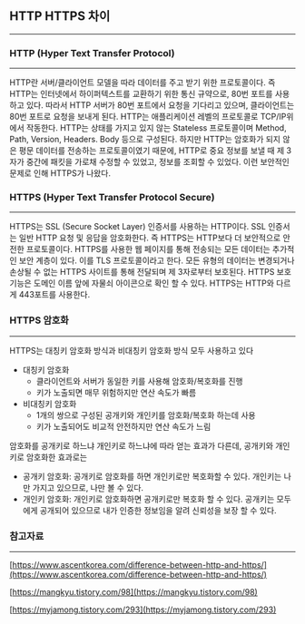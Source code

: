 ## HTTP HTTPS 차이

---

### HTTP (Hyper Text Transfer Protocol)

---

HTTP란 서버/클라이언트 모델을 따라 데이터를 주고 받기 위한 프로토콜이다. 즉 HTTP는 인터넷에서 하이퍼텍스트를 교환하기 위한 통신 규약으로, 80번 포트를 사용하고 있다. 따라서 HTTP 서버가 80번 포트에서 요청을 기다리고 있으며, 클라이언트는 80번 포트로 요청을 보내게 된다. HTTP는 애플리케이션 레벨의 프로토콜로 TCP/IP위에서 작동한다. HTTP는 상태를 가지고 있지 않는 Stateless 프로토콜이며 Method, Path, Version, Headers. Body 등으로 구성된다. 하지만 HTTP는 암호화가 되지 않은 평문 데이터를 전송하는 프로토콜이였기 때문에, HTTP로 중요 정보를 보낼 때 제 3자가 중간에 패킷을 가로채 수정할 수 있었고, 정보를 조회할 수 있었다. 이런 보안적인 문제로 인해 HTTPS가 나왔다. 

### HTTPS (Hyper Text Transfer Protocol Secure)

---

HTTPS는 SSL (Secure Socket Layer) 인증서를 사용하는 HTTP이다. SSL 인증서는 일반 HTTP 요청 및 응답을 암호화한다. 즉 HTTPS는 HTTP보다 더 보안적으로 안전한 프로토콜이다. HTTPS를 사용한 웹 페이지를 통해 전송되는 모든 데이터는 추가적인 보안 계층이 있다. 이를 TLS 프로토콜이라고 한다. 모든 유형의 데이터는 변경되거나 손상될 수 없는 HTTPS 사이트를 통해 전달되며 제 3자로부터 보호된다. HTTPS 보호 기능은 도메인 이름 앞에 자물쇠 아이콘으로 확인 할 수 있다. HTTPS는 HTTP와 다르게 443포트를 사용한다. 

### HTTPS 암호화

---

HTTPS는 대칭키 암호화 방식과 비대칭키 암호화 방식 모두 사용하고 있다

- 대칭키 암호화
    - 클라이언트와 서버가 동일한 키를 사용해 암호화/복호화를 진행
    - 키가 노출되면 매무 위험하지만 연산 속도가 빠름
- 비대칭키 암호화
    - 1개의 쌍으로 구성된 공개키와 개인키를 암호화/복호화 하는데 사용
    - 키가 노출되어도 비교적 안전하지만 연산 속도가 느림

암호화를 공개키로 하느냐 개인키로 하느냐에 따라 얻는 효과가 다른데, 공개키와 개인키로 암호화한 효과로는

- 공개키 암호화: 공개키로 암호화를 하면 개인키로만 복호화할 수 있다. 개인키는 나만 가지고 있으므로, 나만 볼 수 있다.
- 개인키 암호화: 개인키로 암호화하면 공개키로만 복호화 할 수 있다. 공개키는 모두에게 공개되어 있으므로 내가 인증한 정보임을 알려 신뢰성을 보장 할 수 있다.

### 참고자료

---

[https://www.ascentkorea.com/difference-between-http-and-https/](https://www.ascentkorea.com/difference-between-http-and-https/) 

[https://mangkyu.tistory.com/98](https://mangkyu.tistory.com/98) 

[https://myjamong.tistory.com/293](https://myjamong.tistory.com/293)